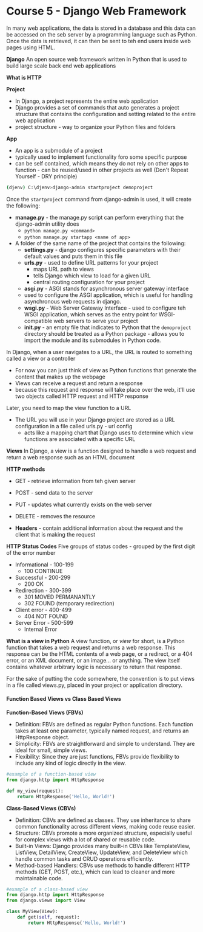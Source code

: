 # Course 5 - Django Web Framework

In many web applications, the data is stored in a database and this data can be accessed on the seb server by a programming language such as Python. Once the data is retrieved, it can then be sent to teh end users inside web pages using HTML.

**Django**
An open source web framework written in Python that is used to build large scale back end web applications

**What is HTTP**

**Project**
- In Django, a project represents the entire web application
- Django provides a set of commands that auto generates a project structure that contains the configuration and setting related to the entire web application
- project structure - way to organize your Python files and folders 

**App**
- An app is a submodule of a project
- typically used to implement functionality foro some specific purpose
- can be self contained, which means they do not rely on other apps to function - can be reused/used in other projects as well (Don't Repeat Yourself - DRY principle)

```zsh
(djenv) C:\djenv>django-admin startproject demoproject 
```

Once the ```startproject``` command from django-admin is used, it will create the following:
- **manage.py** -  the manage.py script can perform everything that the django-admin utility does
  - ```python manage.py <command>```
  - ```python manage.py startapp <name of app>```
- A folder of the same name of the project that contains the following:
  - **settings.py** - django configures specific parameters with their default values and puts them in this file
  - **urls.py** - used to define URL patterns for your project
    - maps URL path to views
    - tells Django which view to load for a given URL
    - central routing configuration for your project
  - **asgi.py** - ASGI stands for asynchronous server gateway interface
  - used to configure the ASGI application, which is useful for handling asynchronous web requests in django.
  - **wsgi.py** - Web Server Gateway Interface - used to configure teh WSGI application, which serves as the entry point for WSGI-compatible web servers to serve your project
  - **__init__.py** - an empty file that indicates to Python that the `demoproject` directory should be treated as a Python package - allows you to import the module and its submodules in Python code.

In Django, when a user navigates to a URL, the URL is routed to something called a view or a controller
- For now you can just think of view as Python functions that generate the content that makes up the webpage
- Views can receive a request and return a response
- because this request and response will take place over the web, it'll use two objects called HTTP request and HTTP response

Later, you need to map the view function to a URL
- The URL you will use in your Django project are stored as a URL configuration in a file called urls.py - url config
  - acts like a mapping chart that Django uses to determine which view functions are associated with a specific URL 

**Views**
In Django, a view is a function designed to handle a web request and return a web response such as an HTML document

**HTTP methods**
- GET - retrieve information from teh given server
- POST - send data to the server
- PUT - updates what currently exists on the web server 
- DELETE - removes the resource

- **Headers** - contain additional information about the request and the client that is making the request

**HTTP Status Codes**
 Five groups of status codes - grouped by the first digit of the error number
- Informational - 100-199
  - 100 CONTINUE
- Successful - 200-299
  - 200 OK
- Redirection - 300-399
  - 301 MOVED PERMANANTLY
  - 302 FOUND (temporary redirection)
- Client error - 400-499
  - 404 NOT FOUND
- Server Error - 500-599 
  - Internal Error


**What is a view in Python**
A view function, or *view* for short, is a Python function that takes a web request and returns a web response.
This response can be the HTML contents of a web page, or a redirect, or a 404 error, or an XML document, or an image... or anything. The view itself contains whatever arbitrary logic is necessary to return that response. 


For the sake of putting the code somewhere, the convention is to put views in a file called views.py, placed in your project or application directory.

#### Function Based Views vs Class Based Views
**Function-Based Views (FBVs)**

- Definition: FBVs are defined as regular Python functions. Each function takes at least one parameter, typically named request, and returns an HttpResponse object.
- Simplicity: FBVs are straightforward and simple to understand. They are ideal for small, simple views.
- Flexibility: Since they are just functions, FBVs provide flexibility to include any kind of logic directly in the view.

```python
#example of a function-based view
from django.http import HttpResponse

def my_view(request):
    return HttpResponse('Hello, World!')
```

**Class-Based Views (CBVs)**
- Definition: CBVs are defined as classes. They use inheritance to share common functionality across different views, making code reuse easier.
- Structure: CBVs promote a more organized structure, especially useful for complex views with a lot of shared or reusable code.
- Built-in Views: Django provides many built-in CBVs like TemplateView, ListView, DetailView, CreateView, UpdateView, and DeleteView which handle common tasks and CRUD operations efficiently.
- Method-based Handlers: CBVs use methods to handle different HTTP methods (GET, POST, etc.), which can lead to cleaner and more maintainable code.


```python
#example of a class-based view
from django.http import HttpResponse
from django.views import View

class MyView(View):
    def get(self, request):
        return HttpResponse('Hello, World!')
```


